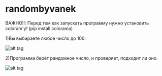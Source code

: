 # randombyvanek
ВАЖНО!!:   Перед тем как запускать программу нужно установить coloram'у! (pip install colorama)


1)Вы выбираете любое число до 100.

![alt tag](http://vanek.cf/randombyvanek/data/screnshoots/input.png "Программа Просит число.")​

2)Программа берёт рандомное число, и проверяет, подходит ли оно.

![alt tag](http://vanek.cf/randombyvanek/data/screnshoots/howtowork.png "Основной цикл програмы")
